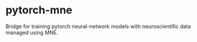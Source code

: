 # pytorch-mne
Bridge for training pytorch neural-network models with neuroscientific data managed using MNE.
